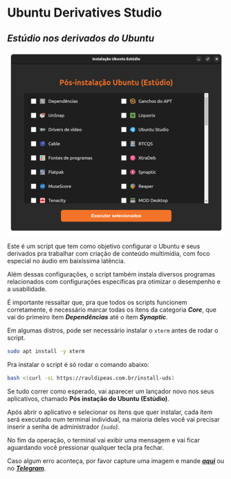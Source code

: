 # Ubuntu Derivatives Studio
## _Estúdio nos derivados do Ubuntu_

![](screenshot.png)

Este é um script que tem como objetivo configurar o Ubuntu e seus derivados pra trabalhar com criação de conteúdo multimídia, com foco especial no áudio em baixíssima latência.

Além dessas configurações, o script também instala diversos programas relacionados com configurações específicas pra otimizar o desempenho e a usabilidade.

É importante ressaltar que, pra que todos os scripts funcionem corretamente, é necessário marcar todas os ítens da categoria _**Core**_, que vai do primeiro ítem _**Dependências**_ até o ítem _**Synaptic**_.

Em algumas distros, pode ser necessário instalar o `xterm` antes de rodar o script.
```bash
sudo apt install -y xterm
```

Pra instalar o script é só rodar o comando abaixo:
```bash
bash <(curl -sL https://rauldipeas.com.br/install-uds)
```

Se tudo correr como esperado, vai aparecer um lançador novo nos seus aplicativos, chamado **Pós instação do Ubuntu (Estúdio)**.

Após abrir o aplicativo e selecionar os ítens que quer instalar, cada ítem será executado num terminal individual, na maioria deles você vai precisar inserir a senha de administrador _(`sudo`)_.

No fim da operação, o terminal vai exibir uma mensagem e vai ficar aguardando você pressionar qualquer tecla pra fechar.

Caso algum erro aconteça, por favor capture uma imagem e mande [_**aqui**_](https://github.com/rauldipeas/rauldipeas/discussions/categories/bugs) ou no [_**Telegram**_](https://t.me/producaomusicalnolinux).